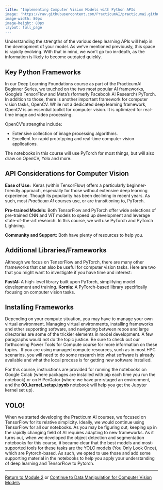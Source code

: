 ```yaml
---
title: "Implementing Computer Vision Models with Python APIs
image: 'https://raw.githubusercontent.com/PracticumAI/practicumai.github.io/main/images/icons/practicumai_computer_vision.png'
image-width: 80px
image-height: 80px
layout: full_page
---
```


Understanding the strengths of the various deep learning APIs will help in the development of your model. As we’ve mentioned previously, this space is rapidly evolving. With that in mind, we won’t go too in-depth, as the information is likely to become outdated quickly.

## Key Python Frameworks

In our Deep Learning Foundations course as part of the PracticumAI Beginner Series, we touched on the two most popular AI frameworks, Google’s TensorFlow and Meta’s (formerly Facebook AI Research) PyTorch. In addition to those, there is another important framework for computer vision tasks, OpenCV. While not a dedicated deep learning framework, OpenCV is an essential toolkit for computer vision. It is optimized for real-time image and video processing.

OpenCV’s strengths include:

* Extensive collection of image processing algorithms.
* Excellent for rapid prototyping and real-time computer vision applications.

The notebooks in this course will use PyTorch for most things, but will also draw on OpenCV, Yolo and more.

## API Considerations for Computer Vision

**Ease of Use:**  Keras (within TensorFlow) offers a particularly beginner-friendly approach, especially for those without extensive deep learning experience. Though its popularity has been declining in recent years. As such, most *Practicum AI* courses use, or are transitioning to, PyTorch.

**Pre-trained Models:** Both TensorFlow and PyTorch offer wide selections of pre-trained CNN and ViT models to speed up development and leverage state-of-the-art research. In this course, we will use PyTorch and PyTorch Lightning.

**Community and Support:** Both have plenty of resources to help you.

## Additional Libraries/Frameworks

Although we focus on TensorFlow and PyTorch, there are many other frameworks that can also be useful for computer vision tasks. Here are two that you might want to investigate if you have time and interest:

**FastAI:** A high-level library built upon PyTorch, simplifying model development and training.
**Kornia:** A PyTorch-based library specifically focusing on computer vision tasks.

## Installing Frameworks

Depending on your compute situation, you may have to manage your own virtual environment. Managing virtual environments, installing frameworks and other supporting software, and navigating between repos and large directories are some of the trickier elements in model development. A few paragraphs would not do the topic justice. Be sure to check out our forthcoming Power Tools for Compute course for more information on these topics.  If you are using managed compute resources, such as in most HPC scenarios, you will need to do some research into what software is already available and what the local process is for getting new software installed.

For this course, instructions are provided for running the notebooks on Google Colab (where packages are installed with pip each time you run the notebook) or on HiPerGator (where we have pre-staged an environment, and the **00_kernel_setup.ipynb** notebook will help you get the Jupyter kernel set up).

## YOLO!

When we started developing the Practicum AI courses, we focused on TensorFlow for its relative simplicity. Ideally, we would continue using TensorFlow for all our notebooks. As you may be figuring out, keeping up in the rapidly changing field of AI requires adapting to new frameworks. As it turns out, when we developed the object detection and segmentation notebooks for this course, it became clear that the best models and most-supported tools for these tasks are the YOLO models (You Only Look Once), which are Pytorch-based. As such, we opted to use those and add some supporting material in the notebooks to help you apply your understanding of deep learning and TensorFlow to Pytorch.

---

[Return to Module 2](02_understanding_cv_tasks.md) or [Continue to Data Manipulation for Computer Vision Models](02.3_data_manipulation_for_cv.md)
